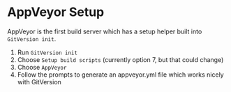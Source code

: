 # AppVeyor Setup
AppVeyor is the first build server which has a setup helper built into `GitVersion init`.

 1. Run `GitVersion init`
 2. Choose `Setup build scripts` (currently option 7, but that could change)
 3. Choose `AppVeyor`
 4. Follow the prompts to generate an appveyor.yml file which works nicely with GitVersion
